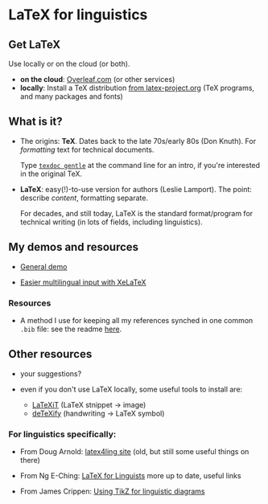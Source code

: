 # LaTeX for linguistics

## Get LaTeX

Use locally or on the cloud (or both).

- __on the cloud__: [Overleaf.com](http://overleaf.com) (or other services)
- __locally__: Install a TeX distribution [from latex-project.org](https://www.latex-project.org/get/#tex-distributions) (TeX programs, and many packages and fonts)

## What is it?

- The origins: __TeX__. Dates back to the late 70s/early 80s (Don Knuth). For *formatting* text for technical documents.

  Type [`texdoc gentle`](https://www.ctan.org/pkg/gentle) at the command line for an intro, if you're interested in the original TeX.

- __LaTeX__: easy(!)-to-use version for authors (Leslie Lamport). The point: describe *content*, formatting separate.

  For decades, and still today, LaTeX is the standard format/program for technical writing (in lots of fields, including linguistics).

## My demos and resources

- [General demo](https://www.overleaf.com/read/qvdscvjbtjxr)

- [Easier multilingual input with XeLaTeX](https://www.overleaf.com/read/bsdkxhhxzfrh)

### Resources

- A method I use for keeping all my references synched in one common `.bib` file: see the readme [here](https://github.com/postylem/allbib).

## Other resources

- your suggestions?

- even if you don't use LaTeX locally, some useful tools to install are:
  - [LaTeXiT](https://www.chachatelier.fr/latexit/) (LaTeX stnippet -> image)
  - [deTeXify](https://detexify.kirelabs.org/classify.html) (handwriting -> LaTeX symbol)

### For linguistics specifically:
- From Doug Arnold: [latex4ling site](https://www1.essex.ac.uk/linguistics/external/clmt/latex4ling/) (old, but still some useful things on there)

- From Ng E-Ching: [LaTeX for Linguists](https://www.eching.org/resources/latex/for-linguistics/) more up to date, useful links

- From James Crippen: [Using TikZ for linguistic diagrams](https://ling.auf.net/lingbuzz/003379)






